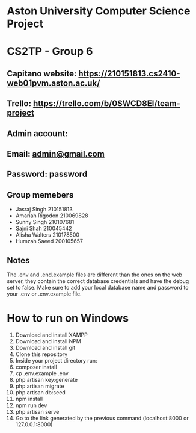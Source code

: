 # Aston University Computer Science Project
# CS2TP - Group 6
## Capitano website: https://210151813.cs2410-web01pvm.aston.ac.uk/
## Trello: https://trello.com/b/0SWCD8El/team-project
## Admin account:
## Email: admin@gmail.com
## Password: password

## Group memebers
* Jasraj Singh 210151813
* Amariah Rigodon 210069828
* Sunny Singh 210107681
* Sajni Shah 210045442
* Alisha Walters 210178500
* Humzah Saeed 200105657

## Notes
The .env and .end.example files are different than the ones on the web server, they contain the correct database credentials and have the debug set to false. Make sure to add your local database name and password to your .env or .env.example file.

# How to run on Windows
1. Download and install XAMPP
1. Download and install NPM
1. Download and install git
1. Clone this repository
1. Inside your project directory run:
1. composer install 
1. cp .env.example .env
1. php artisan key:generate
1. php artisan migrate
1. php artisan db:seed
1. npm install
1. npm run dev
1. php artisan serve
1. Go to the link generated by the previous command (localhost:8000 or 127.0.0.1:8000)